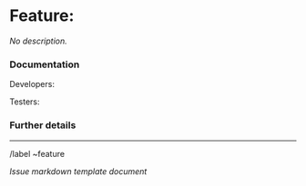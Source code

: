 # Feature: <!-- Include feature name-->

<!-- Write a description here -->
_No description._

<!-- Use if the feature adds or removes functionality -->
<!-- * [ ] {+++}Adds X ... -->
<!-- * [ ] {---}Removes Y ... -->


### Documentation

<!-- Add developers here -->
Developers: <!-- @developer -->

<!-- Add testers here -->
Testers: <!-- @tester -->

<!-- See the Feature Change Documentation Workflow https://docs.gitlab.com/ee/development/documentation/feature-change-workflow.html
Add all known Documentation Requirements here, per https://docs.gitlab.com/ee/development/documentation/feature-change-workflow.html#documentation-requirements -->


### Further details

<!-- Include use cases, benefits, and/or goals (contributes to our vision?) -->


---


>>>
<!-- /assign @someone -->

<!-- Add labels here -->
/label ~feature

_Issue markdown template document_ 
>>>
